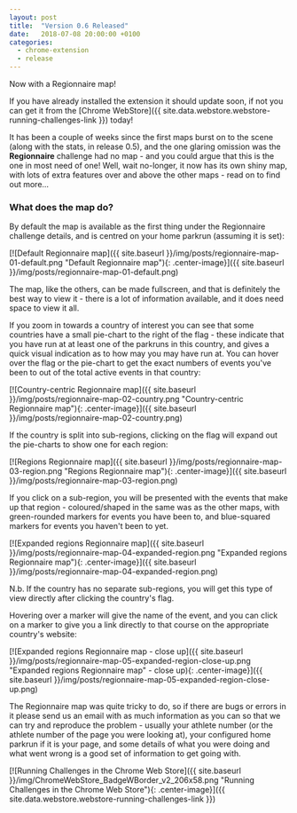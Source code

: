 ```yaml
---
layout: post
title:  "Version 0.6 Released"
date:   2018-07-08 20:00:00 +0100
categories:
  - chrome-extension
  - release
---
```

Now with a Regionnaire map!

If you have already installed the extension it should update soon, if not you can get it
from the [Chrome WebStore]({{ site.data.webstore.webstore-running-challenges-link }}) today!

It has been a couple of weeks since the first maps burst on to the scene (along
with the stats, in release 0.5), and the one glaring omission was the **Regionnaire**
challenge had no map - and you could argue that this is the one in most need of
one! Well, wait no-longer, it now has its own shiny map, with lots of extra
features over and above the other maps - read on to find out more...

### What does the map do?

By default the map is available as the first thing under the Regionnaire
challenge details, and is centred on your home parkrun (assuming it is set):

[![Default Regionnaire map]({{ site.baseurl }}/img/posts/regionnaire-map-01-default.png "Default Regionnaire map"){: .center-image}]({{ site.baseurl }}/img/posts/regionnaire-map-01-default.png)

The map, like the others, can be made fullscreen, and that is definitely the
best way to view it - there is a lot of information available, and it does need
space to view it all.

If you zoom in towards a country of interest you can see that some countries
have a small pie-chart to the right of the flag - these indicate that you have
run at at least one of the parkruns in this country, and gives a quick visual
indication as to how may you may have run at. You can hover over the flag or
the pie-chart to get the exact numbers of events you've been to out of the total
active events in that country:

[![Country-centric Regionnaire map]({{ site.baseurl }}/img/posts/regionnaire-map-02-country.png "Country-centric Regionnaire map"){: .center-image}]({{ site.baseurl }}/img/posts/regionnaire-map-02-country.png)

If the country is split into sub-regions, clicking on the flag will expand out
the pie-charts to show one for each region:

[![Regions Regionnaire map]({{ site.baseurl }}/img/posts/regionnaire-map-03-region.png "Regions Regionnaire map"){: .center-image}]({{ site.baseurl }}/img/posts/regionnaire-map-03-region.png)

If you click on a sub-region, you will be presented with the events that make up
that region - coloured/shaped in the same was as the other maps, with green-rounded
markers for events you have been to, and blue-squared markers for events you haven't
been to yet.

[![Expanded regions Regionnaire map]({{ site.baseurl }}/img/posts/regionnaire-map-04-expanded-region.png "Expanded regions Regionnaire map"){: .center-image}]({{ site.baseurl }}/img/posts/regionnaire-map-04-expanded-region.png)

N.b. If the country has no separate sub-regions, you will get this type of view
directly after clicking the country's flag.

Hovering over a marker will give the name of the event, and you can click on a
marker to give you a link directly to that course on the appropriate country's
website:

[![Expanded regions Regionnaire map - close up]({{ site.baseurl }}/img/posts/regionnaire-map-05-expanded-region-close-up.png "Expanded regions Regionnaire map" - close up){: .center-image}]({{ site.baseurl }}/img/posts/regionnaire-map-05-expanded-region-close-up.png)


The Regionnaire map was quite tricky to do, so if there are bugs or errors in
it please send us an email with as much information as you can so that we can
try and reproduce the problem - usually your athlete number (or the athlete number
of the page you were looking at), your configured home parkrun if it is your
page, and some details of what you were doing and what went wrong is a good set of
information to get going with.

[![Running Challenges in the Chrome Web Store]({{ site.baseurl }}/img/ChromeWebStore_BadgeWBorder_v2_206x58.png "Running Challenges in the Chrome Web Store"){: .center-image}]({{ site.data.webstore.webstore-running-challenges-link }})
